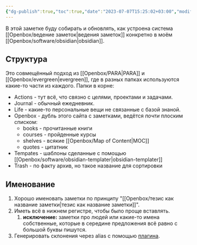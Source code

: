 ```yaml
---
{"dg-publish":true,"toc":true,"date":"2023-07-07T15:25:02+03:00","modified_at":"2023-07-07T15:36:34+03:00","dg-path":"/как я веду заметки.md","permalink":"/kak-ya-vedu-zametki/","dgPassFrontmatter":true}
---
```



В этой заметке буду собирать и обновлять, как устроена система [[Openbox/ведение заметок|ведения заметок]] конкретно в моём [[Openbox/software/obsidian|obsidian]]. 

## Структура

Это совмещённый подход из [[Openbox/PARA|PARA]] и [[Openbox/evergreen|evergreen]], где в разных папках используются какие-то части из каждого.
Папки в корне:
- Actions - тут всё, что связно с целями, проектами и задачами. 
- Journal - обычный ежедневник.
- Life - какие-то персональные вещи не связанные с базой знаной.
- Openbox - дубль этого сайта с заметками, ведётся *почти* плоским списком:
    - books - прочитанные книги
    - courses - пройденные курсы
    - shelves - всякие [[Openbox/Map of Content|MOC]]
    - quotes - цитатник
- Tempates - шаблоны сделанные с помощью [[Openbox/software/obsidian-templater|obsidian-templater]]
- Trash - по факту архив, но такое название для сортировки

## Именование

1. Хорошо именовать заметки по принципу "[[Openbox/тезис как название заметки|тезис как название заметки]]".
2. Иметь всё в нижнем регистре, чтобы было проще вставлять.
    1. **исключение:** заметки про людей или какие-то имена собственные, которые в середине предложения всё равно с большой буквы пишутся.
3. Генерировать склонения через alias с помощью [плагина](https://github.com/vanadium23/obsidian-cyrillic-morpher).
